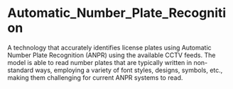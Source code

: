 # Automatic_Number_Plate_Recognition
 A technology that accurately identifies license plates using Automatic Number Plate Recognition (ANPR) using the available CCTV feeds. The model is able to read number plates that are typically written in non-standard ways, employing a variety of font styles, designs, symbols, etc., making them challenging for current ANPR systems to read.
